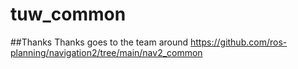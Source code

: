 # tuw_common

##Thanks
Thanks goes to the team around https://github.com/ros-planning/navigation2/tree/main/nav2_common
